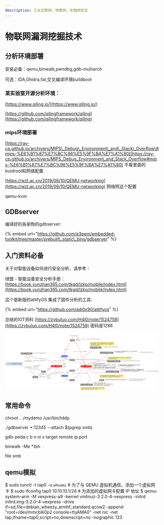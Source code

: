 ```yaml
---
description: 工业互联网，物联网，车载网安全
---
```


# 物联网漏洞挖掘技术

## 分析环境部署

安装必备：qemu,binwalk,pwndbg,gdb-multiarch

可选：IDA,Ghidra,fat,交叉编译环境buildboot

### 某实验室开源分析环境：

[https://www.qiling.io/](https://www.qiling.io/)

[https://github.com/qilingframework/qiling](https://github.com/qilingframework/qiling)

### mips环境部署

[https://ray-cp.github.io/archivers/MIPS\_Debug\_Environment\_and\_Stack\_Overflow\#mips-%E6%B1%87%E7%BC%96%E5%9F%BA%E7%A1%80](https://ray-cp.github.io/archivers/MIPS_Debug_Environment_and_Stack_Overflow#mips-%E6%B1%87%E7%BC%96%E5%9F%BA%E7%A1%80) 不看里面的buidroot和网络配置

[https://wzt.ac.cn/2019/09/10/QEMU-networking](https://wzt.ac.cn/2019/09/10/QEMU-networking) 网络照这个配置

qemu-kvm

## GDBserver

编译好的各架构的gdbserver:

{% embed url="https://github.com/e3pem/embedded-toolkit/tree/master/prebuilt\_static\_bins/gdbserver" %}

## 入门资料必备

关于对智能设备如何进行安全分析，请参考： 

绿盟 - 智能设备安全分析手册：[https://book.yunzhan365.com/tkgd/lzkp/mobile/index.html](https://book.yunzhan365.com/tkgd/lzkp/mobile/index.html)

这个是新版的attifyOS 集成了固件分析的工具:

{% embed url="https://github.com/adi0x90/attifyos" %}

总结的IOT资料 [https://zybuluo.com/H4l0/note/1524758](https://zybuluo.com/H4l0/note/1524758) 密码是1286

![&#x5165;&#x95E8;&#x4E8C;&#x8FDB;&#x5236;&#x6F0F;&#x6D1E;&#x5206;&#x6790;&#x8111;&#x56FE;](../../.gitbook/assets/ru-men-er-jin-zhi-lou-dong-fen-xi-nao-tu-.png)

## 常用命令

chroot . ./mydemo /usr/bin/tddp

./gdbserver \*:12345 --attach $\(pgrep smb\)

gdb-peda:c b n ni s target remote ip:port

binwalk -Me  \*.bin

file smb

## qemu模拟

$ sudo tunctl -t tap0 -u `whoami` \# 为了与 QEMU 虚拟机通信，添加一个虚拟网卡                                            $ sudo ifconfig tap0 10.10.10.1/24 \# 为添加的虚拟网卡配置 IP 地址                                                                   $ qemu-system-arm -M vexpress-a9 -kernel vmlinuz-3.2.0-4-vexpress -initrd initrd.img-3.2.0-4-vexpress -drive if=sd,file=debian\_wheezy\_armhf\_standard.qcow2 -append "root=/dev/mmcblk0p2 console=ttyAMA0" -net nic -net tap,ifname=tap0,script=no,downscript=no -nographic 123



